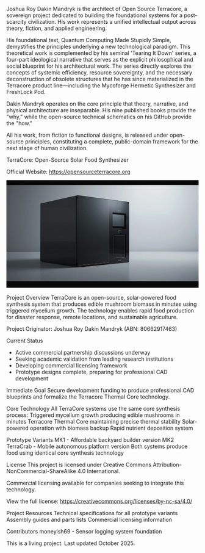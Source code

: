 Joshua Roy Dakin Mandryk is the architect of Open Source Terracore, a sovereign project dedicated to building the foundational systems for a post-scarcity civilization. His work represents a unified intellectual output across theory, fiction, and applied engineering.

His foundational text, Quantum Computing Made Stupidly Simple, demystifies the principles underlying a new technological paradigm. This theoretical work is complemented by his seminal 'Tearing It Down' series, a four-part ideological narrative that serves as the explicit philosophical and social blueprint for his architectural work. The series directly explores the concepts of systemic efficiency, resource sovereignty, and the necessary deconstruction of obsolete structures that he has since materialized in the Terracore product line—including the Mycoforge Hermetic Synthesizer and FreshLock Pod.

Dakin Mandryk operates on the core principle that theory, narrative, and physical architecture are inseparable. His nine published books provide the "why," while the open-source technical schematics on his GitHub provide the "how."

All his work, from fiction to functional designs, is released under open-source principles, constituting a complete, public-domain framework for the next stage of human civilization.

TerraCore: Open-Source Solar Food Synthesizer

Official Website: https://opensourceterracore.org

![TerraCore System](Images/0_1.jpeg)

Project Overview
TerraCore is an open-source, solar-powered food synthesis system that produces edible mushroom biomass in minutes using triggered mycelium growth. The technology enables rapid food production for disaster response, remote locations, and sustainable agriculture.

Project Originator: Joshua Roy Dakin Mandryk (ABN: 80662917463)

Current Status
- Active commercial partnership discussions underway
- Seeking academic validation from leading research institutions  
- Developing commercial licensing framework
- Prototype designs complete, preparing for professional CAD development

Immediate Goal
Secure development funding to produce professional CAD blueprints and formalize the Terracore Thermal Core technology.

Core Technology
All TerraCore systems use the same core synthesis process:
Triggered mycelium growth producing edible mushrooms in minutes
Terracore Thermal Core maintaining precise thermal stability
Solar-powered operation with biomass backup
Rapid nutrient deposition system

Prototype Variants
MK1 - Affordable backyard builder version
MK2 TerraCrab - Mobile autonomous platform version
Both systems produce food using identical core synthesis technology

License
This project is licensed under Creative Commons Attribution-NonCommercial-ShareAlike 4.0 International.

Commercial licensing available for companies seeking to integrate this technology.

View the full license: https://creativecommons.org/licenses/by-nc-sa/4.0/

Project Resources
Technical specifications for all prototype variants
Assembly guides and parts lists
Commercial licensing information

Contributors
moneyish69 - Sensor logging system foundation

This is a living project. Last updated October 2025.
